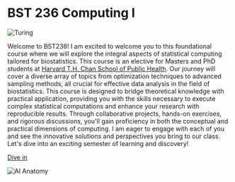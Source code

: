 # BST 236 Computing I

![Turing](../assets/covers/chapter_welcome.jpg)

Welcome to BST236! I am excited to welcome you to this foundational course where we will explore the integral aspects of statistical computing tailored for biostatistics. This course is an elective for Masters and PhD students at [Harvard T.H. Chan School of Public Health](https://www.hsph.harvard.edu/). Our journey will cover a diverse array of topics from optimization techniques to advanced sampling methods, all crucial for effective data analysis in the field of biostatistics. This course is designed to bridge theoretical knowledge with practical application, providing you with the skills necessary to execute complex statistical computations and enhance your research with reproducible results. Through collaborative projects, hands-on exercises, and rigorous discussions, you'll gain proficiency in both the conceptual and practical dimensions of computing. I am eager to engage with each of you and see the innovative solutions and perspectives you bring to our class. Let's dive into an exciting semester of learning and discovery!


[Dive in](chapter_syllabus/)

![AI Anatomy](../assets/covers/chapter_welcome_AIAnatomy.jpg.jpg)